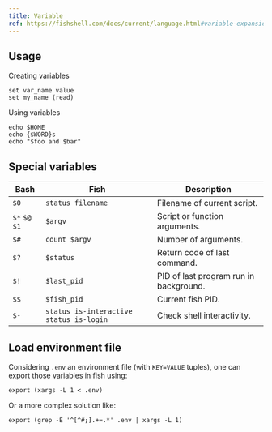 ```yaml
---
title: Variable
ref: https://fishshell.com/docs/current/language.html#variable-expansion
---
```


## Usage

Creating variables

```fish
set var_name value
set my_name (read)
```

Using variables

```fish
echo $HOME
echo {$WORD}s
echo "$foo and $bar"
```

## Special variables

| Bash | Fish | Description |
| --- | --- | --- |
| `$0` | `status filename` | Filename of current script. |
| `$*` `$@` `$1` | `$argv` | Script or function arguments. |
| `$#` | `count $argv` | Number of arguments. |
| `$?` | `$status` | Return code of last command. |
| `$!` | `$last_pid` | PID of last program run in background. |
| `$$` | `$fish_pid` | Current fish PID. |
| `$-` | `status is-interactive` `status is-login` | Check shell interactivity. |

## Load environment file

Considering `.env` an environment file
(with `KEY=VALUE` tuples),
one can export those variables in fish using:

```fish
export (xargs -L 1 < .env)
```

Or a more complex solution like:

```fish
export (grep -E '^[^#;].+=.*' .env | xargs -L 1)
```
